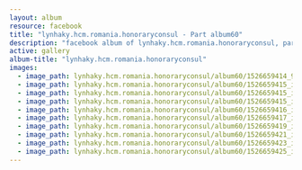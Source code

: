 ```yaml
---
layout: album
resource: facebook
title: "lynhaky.hcm.romania.honoraryconsul - Part album60"
description: "facebook album of lynhaky.hcm.romania.honoraryconsul, part album60."
active: gallery
album-title: "lynhaky.hcm.romania.honoraryconsul"
images:
  - image_path: lynhaky.hcm.romania.honoraryconsul/album60/1526659414_959569650.jpg
  - image_path: lynhaky.hcm.romania.honoraryconsul/album60/1526659415_imgl4546.jpg
  - image_path: lynhaky.hcm.romania.honoraryconsul/album60/1526659415_imgl4600.jpg
  - image_path: lynhaky.hcm.romania.honoraryconsul/album60/1526659415_imgl4618.jpg
  - image_path: lynhaky.hcm.romania.honoraryconsul/album60/1526659416_imgl4651.jpg
  - image_path: lynhaky.hcm.romania.honoraryconsul/album60/1526659417_imgl4698.jpg
  - image_path: lynhaky.hcm.romania.honoraryconsul/album60/1526659419_imgl4755.jpg
  - image_path: lynhaky.hcm.romania.honoraryconsul/album60/1526659421_imgl4858.jpg
  - image_path: lynhaky.hcm.romania.honoraryconsul/album60/1526659423_imgl4898c.jpg
  - image_path: lynhaky.hcm.romania.honoraryconsul/album60/1526659425_imgl4910.jpg
---
```

